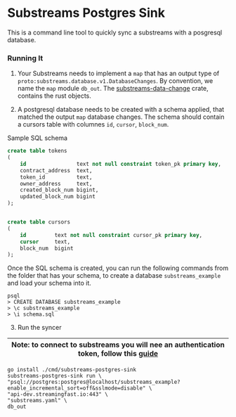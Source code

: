 # Substreams Postgres Sink

This is a command line tool to quickly sync a substreams with a posgresql database.

### Running It

1) Your Substreams needs to implement a `map` that has an output type of `proto:substreams.database.v1.DatabaseChanges`.
By convention, we name the `map` module `db_out`. The [substreams-data-change](https://github.com/streamingfast/substreams-database-change) crate, contains the rust objects.


2) A postgresql database needs to be created with a schema applied, that matched the output `map` database changes. The 
schema should contain a cursors table with columnes `id`, `cursor`, `block_num`. 

Sample SQL schema

```sql
create table tokens
(
    id                text not null constraint token_pk primary key,
    contract_address  text,
    token_id          text,
    owner_address     text,
    created_block_num bigint,
    updated_block_num bigint
);


create table cursors
(
    id         text not null constraint cursor_pk primary key,
    cursor     text,
    block_num  bigint
);
```

Once the SQL schema is created, you can run the following commands from the folder that has your schema, to create 
a database `substreams_example` and load your schema into it.

```shell
psql
> CREATE DATABASE substreams_example
> \c substreams_example
> \i schema.sql
```

3) Run the syncer

| Note: to connect to substreams you will nee an authentication token, follow this [guide](https://substreams.streamingfast.io/reference-and-specs/authentication) |
|------------------------------------------------------------------------------------------------------------------------------------------------------------------|


```shell
go install ./cmd/substreams-postgres-sink
substreams-postgres-sink run \
"psql://postgres:postgres@localhost/substreams_example?enable_incremental_sort=off&sslmode=disable" \
"api-dev.streamingfast.io:443" \
"substreams.yaml" \
db_out 
```



